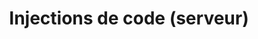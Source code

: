 ---
title : "Injections de code (serveur)"
description: ""
lead: ""
draft: false
images: []
weight: 201
---